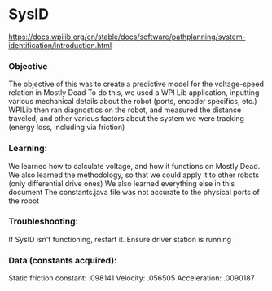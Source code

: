 
# SysID 



https://docs.wpilib.org/en/stable/docs/software/pathplanning/system-identification/introduction.html


### Objective
The objective of this was to create a predictive model for the voltage-speed relation in Mostly Dead
To do this, we used a WPI Lib application, inputting various mechanical details about the robot (ports, encoder specifics, etc.)
WPILib then ran diagnostics on the robot, and measured the distance traveled, and other various factors about the system we were 		tracking (energy loss, including via friction)

### Learning:
We learned how to calculate voltage, and how it functions on Mostly Dead. We also learned the methodology, so that we could apply it to other robots (only differential drive ones)
We also learned everything else in this document
The constants.java file was not accurate to the physical ports of the robot

### Troubleshooting:
If SysID isn't functioning, restart it.
Ensure driver station is running

### Data (constants acquired):
Static friction constant: .098141
Velocity: .056505
Acceleration: .0090187


